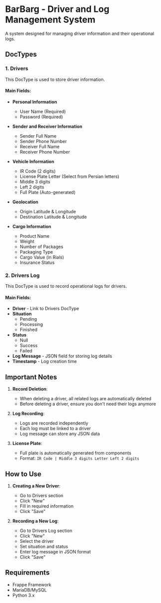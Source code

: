 # BarBarg - Driver and Log Management System

A system designed for managing driver information and their operational logs.

## DocTypes

### 1. Drivers
This DocType is used to store driver information.

#### Main Fields:
- **Personal Information**
  - User Name (Required)
  - Password (Required)

- **Sender and Receiver Information**
  - Sender Full Name
  - Sender Phone Number
  - Receiver Full Name
  - Receiver Phone Number

- **Vehicle Information**
  - IR Code (2 digits)
  - License Plate Letter (Select from Persian letters)
  - Middle 3 digits
  - Left 2 digits
  - Full Plate (Auto-generated)

- **Geolocation**
  - Origin Latitude & Longitude
  - Destination Latitude & Longitude

- **Cargo Information**
  - Product Name
  - Weight
  - Number of Packages
  - Packaging Type
  - Cargo Value (in Rials)
  - Insurance Status

### 2. Drivers Log
This DocType is used to record operational logs for drivers.

#### Main Fields:
- **Driver** - Link to Drivers DocType
- **Situation**
  - Pending
  - Processing
  - Finished
- **Status**
  - Null
  - Success
  - Failed
- **Log Message** - JSON field for storing log details
- **Timestamp** - Log creation time

## Important Notes

1. **Record Deletion**:
   - When deleting a driver, all related logs are automatically deleted
   - Before deleting a driver, ensure you don't need their logs anymore

2. **Log Recording**:
   - Logs are recorded independently
   - Each log must be linked to a driver
   - Log message can store any JSON data

3. **License Plate**:
   - Full plate is automatically generated from components
   - Format: `IR Code | Middle 3 digits Letter Left 2 digits`

## How to Use

1. **Creating a New Driver**:
   - Go to Drivers section
   - Click "New"
   - Fill in required information
   - Click "Save"

2. **Recording a New Log**:
   - Go to Drivers Log section
   - Click "New"
   - Select the driver
   - Set situation and status
   - Enter log message in JSON format
   - Click "Save"

## Requirements
- Frappe Framework
- MariaDB/MySQL
- Python 3.x